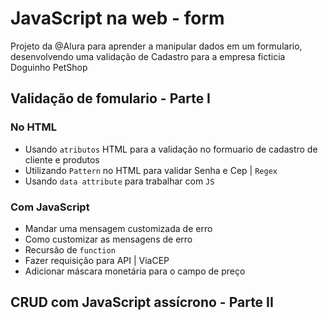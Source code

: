# JavaScript na web - form

Projeto da @Alura para aprender a manipular dados em um formulario, desenvolvendo uma validação de Cadastro para a empresa ficticia Doguinho PetShop

## Validação de fomulario - Parte I

 ### No HTML

 - Usando `atributos` HTML para a validação no formuario de cadastro de cliente e produtos
 - Utilizando `Pattern` no HTML para validar Senha e Cep | `Regex` 
 - Usando `data attribute` para trabalhar com `JS` 
 
 ### Com JavaScript
 - Mandar uma mensagem customizada de erro 
 - Como customizar as mensagens de erro
 - Recursão de `function`
 - Fazer requisição para API | ViaCEP
 - Adicionar máscara monetária para o campo de preço

## CRUD com JavaScript assícrono - Parte II

